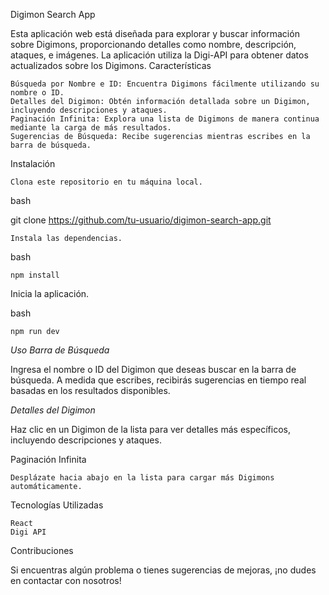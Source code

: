 Digimon Search App

Esta aplicación web está diseñada para explorar y buscar información sobre Digimons, proporcionando detalles como nombre, descripción, ataques, e imágenes. La aplicación utiliza la Digi-API para obtener datos actualizados sobre los Digimons.
Características

    Búsqueda por Nombre e ID: Encuentra Digimons fácilmente utilizando su nombre o ID.
    Detalles del Digimon: Obtén información detallada sobre un Digimon, incluyendo descripciones y ataques.
    Paginación Infinita: Explora una lista de Digimons de manera continua mediante la carga de más resultados.
    Sugerencias de Búsqueda: Recibe sugerencias mientras escribes en la barra de búsqueda.

Instalación

    Clona este repositorio en tu máquina local.

bash

git clone https://github.com/tu-usuario/digimon-search-app.git

    Instala las dependencias.

bash

    npm install

Inicia la aplicación.

bash

    npm run dev

*Uso*
*Barra de Búsqueda*

Ingresa el nombre o ID del Digimon que deseas buscar en la barra de búsqueda.
A medida que escribes, recibirás sugerencias en tiempo real basadas en los resultados disponibles.

*Detalles del Digimon*

Haz clic en un Digimon de la lista para ver detalles más específicos, incluyendo descripciones y ataques.

Paginación Infinita

    Desplázate hacia abajo en la lista para cargar más Digimons automáticamente.

Tecnologías Utilizadas

    React
    Digi API

Contribuciones

Si encuentras algún problema o tienes sugerencias de mejoras, ¡no dudes en contactar con nosotros!